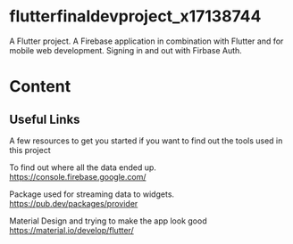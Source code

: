 # flutterfinaldevproject_x17138744

A Flutter project. A Firebase application in combination with Flutter and for mobile web development. Signing in and out with Firbase Auth.

# Content

## Useful Links 

A few resources to get you started if you want to find out the tools used in this project

To find out where all the data ended up.
https://console.firebase.google.com/

Package used for streaming data to widgets.
https://pub.dev/packages/provider

Material Design and trying to make the app look good
https://material.io/develop/flutter/






